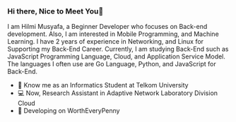 ### Hi there, Nice to Meet You👋

I am Hilmi Musyafa, a Beginner Developer who focuses on Back-end development. Also, I am interested in Mobile Programming, and Machine Learning. I have 2 years of experience in Networking, and Linux for Supporting my Back-End Career. Currently, I am studying Back-End such as JavaScript Programming Language, Cloud, and Application Service Model. The languages ​​I often use are Go Language, Python, and JavaScript for Back-End.

- 📕 Know me as an Informatics Student at Telkom University 
- 💻 Now, Research Assistant in Adaptive Network Laboratory Division Cloud
- 👜 Developing on WorthEveryPenny

<!--
**hilmimusyafa/hilmimusyafa** is a ✨ _special_ ✨ repository because its `README.md` (this file) appears on your GitHub profile.

Here are some ideas to get you started:

- 🔭 I’m currently working on ...
- 🌱 I’m currently learning ...
- 👯 I’m looking to collaborate on ...
- 🤔 I’m looking for help with ...
- 💬 Ask me about ...
- 📫 How to reach me: ...
- 😄 Pronouns: ...
- ⚡ Fun fact: ...
-->
